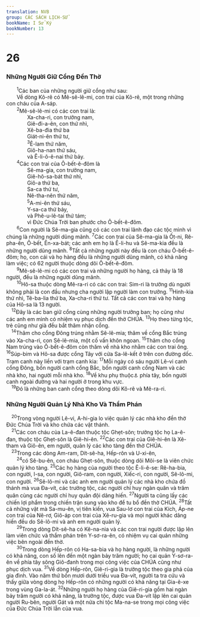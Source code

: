 ```yaml
---
translation: NVB
group: CÁC SÁCH LỊCH-SỬ
bookName: I Sử Ký 
bookNumber: 13
---
```


<div class="title"><h1>26</h1><h3>Những Người Giữ Cổng Đền Thờ </h3></div>
<span class="verse 1su_26_1">  <sup>1</sup>Các ban của những người giữ cổng như sau: <br/>  Về dòng Kô-rê có Mê-sê-lê-mi, con trai của Kô-rê, một trong những con cháu của A-sáp. <br/></span>
<span class="verse 1su_26_2">  <sup>2</sup>Mê-sê-lê-mi có các con trai là: <br/>    Xa-cha-ri, con trưởng nam, <br/>    Giê-đi-a-ên, con thứ nhì, <br/>    Xê-ba-đia thứ ba <br/>    Giát-ni-ên thứ tư, <br/></span>
<span class="verse 1su_26_3">    <sup>3</sup>Ê-lam thứ năm, <br/>    Giô-ha-nan thứ sáu, <br/>    và Ê-li-ô-ê-nai thứ bảy. <br/></span>
<span class="verse 1su_26_4">  <sup>4</sup>Các con trai của Ô-bết-ê-đôm là <br/>    Sê-ma-gia, con trưởng nam, <br/>    Giê-hô-sa-bát thứ nhì, <br/>    Giô-a thứ ba, <br/>    Sa-ca thứ tư, <br/>    Nê-tha-nên thứ năm, <br/></span>
<span class="verse 1su_26_5">    <sup>5</sup>A-mi-ên thứ sáu, <br/>    Y-sa-ca thứ bảy, <br/>    và Phê-u-lê-tai thứ tám; <br/>    vì Đức Chúa Trời ban phước cho Ô-bết-ê-đôm. <br/></span>
<span class="verse 1su_26_6">  <sup>6</sup>Con người là Sê-ma-gia cũng có các con trai lãnh đạo các tộc mình vì chúng là những người dũng mãnh. </span>
<span class="verse 1su_26_7"><sup>7</sup>Các con trai của Sê-ma-gia là Ốt-ni, Rê-pha-ên, Ô-bết, Ên-xa-bát; các anh em họ là Ê-li-hu và Sê-ma-kia đều là những người dũng mãnh. </span>
<span class="verse 1su_26_8"><sup>8</sup>Tất cả những người này đều là con cháu Ô-bết-ê-đôm; họ, con cái và họ hàng đều là những ngưởi dũng mãnh, có khả năng làm việc; có 62 người thuộc dòng dõi Ô-bết-ê-đôm. <br/></span>
<span class="verse 1su_26_9">  <sup>9</sup>Mê-sê-lê-mi có các con trai và những người họ hàng, cả thảy là 18 người, đều là những người dũng mãnh. <br/></span>
<span class="verse 1su_26_10">  <sup>10</sup>Hô-sa thuộc dòng Mê-ra-ri có các con trai: Sim-ri là trưởng dù người không phải là con đầu nhưng cha người lập người làm con trưởng. </span>
<span class="verse 1su_26_11"><sup>11</sup>Hinh-kia thứ nhì, Tê-ba-lia thứ ba, Xa-cha-ri thứ tư. Tất cả các con trai và họ hàng của Hô-sa là 13 người. <br/></span>
<span class="verse 1su_26_12"> <sup>12</sup>Đây là các ban giữ cổng cùng những người trưởng ban; họ cũng như các anh em mình có nhiệm vụ phục dịch đền thờ CHÚA. </span>
<span class="verse 1su_26_13"><sup>13</sup>Họ theo từng tộc, trẻ cũng như già đều bắt thăm nhận cổng. <br/></span>
<span class="verse 1su_26_14"> <sup>14</sup>Thăm cho cổng Đông trúng nhằm Sê-lê-mia; thăm về cổng Bắc trúng vào Xa-cha-ri, con Sê-lê-mia, một cố vấn khôn ngoan. </span>
<span class="verse 1su_26_15"><sup>15</sup>Thăm cho cổng Nam trúng vào Ô-bết-ê-đôm còn thăm về nhà kho nhằm các con trai ông. </span>
<span class="verse 1su_26_16"><sup>16</sup>Súp-bim và Hô-sa được cổng Tây với cửa Sa-lê-kết ở trên con đường dốc. Trạm canh này liền với trạm canh kia: </span>
<span class="verse 1su_26_17"><sup>17</sup>Mỗi ngày có sáu người Lê-vi canh cổng Đông, bốn người canh cổng Bắc, bốn người canh cổng Nam và các nhà kho, hai người mỗi nhà kho. </span>
<span class="verse 1su_26_18"><sup>18</sup>Về khu phụ thuộc<a data-toggle="tooltip" data-placement="bottom" title="Nt: parbar: Không rõ nghĩa">⚓</a> phía tây, bốn người canh ngoài đường và hai người ở trong khu vực. <br/></span>
<span class="verse 1su_26_19"> <sup>19</sup>Đó là những ban canh cổng theo dòng dõi Kô-rê và Mê-ra-ri. <br/></span>
<div class="title"><h3>Những Người Quản Lý Nhà Kho Và Thẩm Phán </h3></div>
<span class="verse 1su_26_20"> <sup>20</sup>Trong vòng người Lê-vi, A-hi-gia lo việc quản lý các nhà kho đền thờ Đức Chúa Trời và kho chứa các vật thánh. <br/></span>
<span class="verse 1su_26_21"> <sup>21</sup>Các con cháu của La-ê-đan thuộc tộc Ghẹt-sôn; trưởng tộc họ La-ê-đan, thuộc tộc Ghẹt-sôn là Giê-hi-ên. </span>
<span class="verse 1su_26_22"><sup>22</sup>Các con trai của Giê-hi-ên là Xê-tham và Giô-ên, em người, quản lý các kho tàng đền thờ CHÚA. <br/></span>
<span class="verse 1su_26_23"> <sup>23</sup>Trong các dòng Am-ram, Dít-sê-ha, Hếp-rôn và U-xi-ên, <br/></span>
<span class="verse 1su_26_24">  <sup>24</sup>có Sê-bu-ên, con cháu Ghẹt-sôn, thuộc dòng dõi Môi-se là viên chức quản lý kho tàng. </span>
<span class="verse 1su_26_25"><sup>25</sup>Các họ hàng của người theo tộc Ê-li-ê-se: Rê-ha-bia, con người, I-sa, con người, Giô-ram, con người, Xiếc-ri, con người, Sê-lô-mi, con người. </span>
<span class="verse 1su_26_26"><sup>26</sup>Sê-lô-mi và các anh em người quản lý các nhà kho chứa đồ thánh mà vua Đa-vít, các trưởng tộc, các người chỉ huy ngàn quân và trăm quân cùng các người chỉ huy quân đội dâng hiến. </span>
<span class="verse 1su_26_27"><sup>27</sup>Người ta cũng lấy các chiến lợi phẩm trong chiến trận sung vào kho để tu bổ đền thờ CHÚA. </span>
<span class="verse 1su_26_28"><sup>28</sup>Tất cả những vật mà Sa-mu-ên, vị tiên kiến, vua Sau-lơ con trai của Kích, Áp-ne con trai của Nê-rơ, Giô-áp con trai của Xê-ru-gia và mọi người khác dâng hiến đều do Sê-lô-mi và anh em người quản lý. <br/></span>
<span class="verse 1su_26_29">  <sup>29</sup>Trong dòng Dít-sê-ha có Kê-na-nia và các con trai người được lập lên làm viên chức và thẩm phán trên Y-sơ-ra-ên, có nhiệm vụ cai quản những việc bên ngoài đền thờ. <br/></span>
<span class="verse 1su_26_30">  <sup>30</sup>Trong dòng Hếp-rôn có Ha-sa-bia và họ hàng người, là những người có khả năng, con số lên đến một ngàn bảy trăm người; họ cai quản Y-sơ-ra-ên về phía tây sông Giô-đanh trong mọi công việc của CHÚA cũng như phục dịch vua. </span>
<span class="verse 1su_26_31"><sup>31</sup>Về dòng Hếp-rôn, Giê-ri-gia là trưởng tộc theo gia phả của gia đình. Vào năm thứ bốn mươi dưới triều vua Đa-vít, người ta tra cứu và thấy giữa vòng dòng họ Hếp-rôn có những người có khả năng tại Gia-ê-xe trong vùng Ga-la-át. </span>
<span class="verse 1su_26_32"><sup>32</sup>Những người họ hàng của Giê-ri-gia gồm hai ngàn bảy trăm người có khả năng, là trưởng tộc, được vua Đa-vít lập lên cai quản người Ru-bên, người Gát và một nửa chi tộc Ma-na-se trong mọi công việc của Đức Chúa Trời lẫn của vua. <br/></span>
